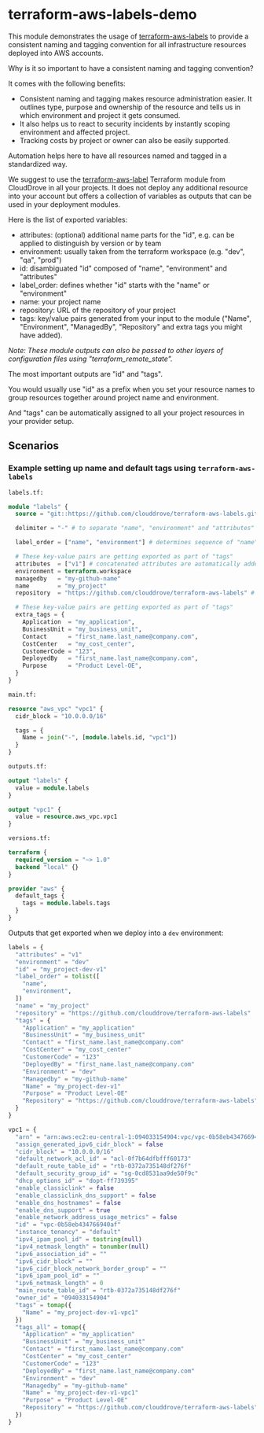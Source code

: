 # terraform-aws-labels-demo

This module demonstrates the usage of [terraform-aws-labels](https://github.com/clouddrove/terraform-aws-labels) to
provide a consistent naming and tagging convention for all infrastructure resources deployed into AWS accounts.

Why is it so important to have a consistent naming and tagging convention?

It comes with the following benefits:

- Consistent naming and tagging makes resource administration easier. It outlines type, purpose and ownership of the resource and tells us in which environment and project it gets consumed.
- It also helps us to react to security incidents by instantly scoping environment and affected project.
- Tracking costs by project or owner can also be easily supported.

Automation helps here to have all resources named and tagged in a standardized way.

We suggest to use the [terraform-aws-label]( https://github.com/clouddrove/terraform-aws-labels) Terraform module from
CloudDrove in all your projects.
It does not deploy any additional resource into your account but offers a collection of variables as outputs
that can be used in your deployment modules.

Here is the list of exported variables:

- attributes: (optional) additional name parts for the "id", e.g. can be applied to distinguish by version or by team
- environment: usually taken from the terraform workspace (e.g. "dev", "qa", "prod")
- id: disambiguated "id" composed of "name", "environment" and "attributes"
- label_order: defines whether "id" starts with the "name" or "environment"
- name: your project name
- repository: URL of the repository of your project
- tags: key/value pairs generated from your input to the module ("Name", "Environment", "ManagedBy", "Repository" and extra tags you might have added).

*Note: These module outputs can also be passed to other layers of configuration files using "terraform_remote_state".*

The most important outputs are "id" and "tags".

You would usually use "id" as a prefix when you set your resource names to group resources together around project name and environment.

And "tags" can be automatically assigned to all your project resources in your provider setup.

## Scenarios

### Example setting up name and default tags using `terraform-aws-labels`

```terraform
labels.tf:

module "labels" {
  source = "git::https://github.com/clouddrove/terraform-aws-labels.git?ref=tags/1.3.0"

  delimiter = "-" # to separate "name", "environment" and "attributes" in "id"

  label_order = ["name", "environment"] # determines sequence of "name" and "environment in "id"; here it is "name"-"environment"-"attributes"

  # These key-value pairs are getting exported as part of "tags"
  attributes  = ["v1"] # concatenated attributes are automatically added to "id"
  environment = terraform.workspace
  managedby   = "my-github-name"
  name        = "my_project"
  repository  = "https://github.com/clouddrove/terraform-aws-labels" # change it to your project repo url!

  # These key-value pairs are getting exported as part of "tags"
  extra_tags = {
    Application  = "my_application",
    BusinessUnit = "my_business_unit",
    Contact      = "first_name.last_name@company.com",
    CostCenter   = "my_cost_center",
    CustomerCode = "123",
    DeployedBy   = "first_name.last_name@company.com",
    Purpose      = "Product Level-OE",
  }
}

main.tf:

resource "aws_vpc" "vpc1" {
  cidr_block = "10.0.0.0/16"

  tags = {
    Name = join("-", [module.labels.id, "vpc1"])
  }
}

outputs.tf:

output "labels" {
  value = module.labels
}

output "vpc1" {
  value = resource.aws_vpc.vpc1
}

versions.tf:

terraform {
  required_version = "~> 1.0"
  backend "local" {}
}

provider "aws" {
  default_tags {
    tags = module.labels.tags
  }
}
```

Outputs that get exported when we deploy into a `dev` environment:

```terraform
labels = {
  "attributes" = "v1"
  "environment" = "dev"
  "id" = "my_project-dev-v1"
  "label_order" = tolist([
    "name",
    "environment",
  ])
  "name" = "my_project"
  "repository" = "https://github.com/clouddrove/terraform-aws-labels"
  "tags" = {
    "Application" = "my_application"
    "BusinessUnit" = "my_business_unit"
    "Contact" = "first_name.last_name@company.com"
    "CostCenter" = "my_cost_center"
    "CustomerCode" = "123"
    "DeployedBy" = "first_name.last_name@company.com"
    "Environment" = "dev"
    "Managedby" = "my-github-name"
    "Name" = "my_project-dev-v1"
    "Purpose" = "Product Level-OE"
    "Repository" = "https://github.com/clouddrove/terraform-aws-labels"
  }
}

vpc1 = {
  "arn" = "arn:aws:ec2:eu-central-1:094033154904:vpc/vpc-0b58eb434766940af"
  "assign_generated_ipv6_cidr_block" = false
  "cidr_block" = "10.0.0.0/16"
  "default_network_acl_id" = "acl-0f7b64dfbfff60173"
  "default_route_table_id" = "rtb-0372a735148df276f"
  "default_security_group_id" = "sg-0cd8531aa9de50f9c"
  "dhcp_options_id" = "dopt-ff739395"
  "enable_classiclink" = false
  "enable_classiclink_dns_support" = false
  "enable_dns_hostnames" = false
  "enable_dns_support" = true
  "enable_network_address_usage_metrics" = false
  "id" = "vpc-0b58eb434766940af"
  "instance_tenancy" = "default"
  "ipv4_ipam_pool_id" = tostring(null)
  "ipv4_netmask_length" = tonumber(null)
  "ipv6_association_id" = ""
  "ipv6_cidr_block" = ""
  "ipv6_cidr_block_network_border_group" = ""
  "ipv6_ipam_pool_id" = ""
  "ipv6_netmask_length" = 0
  "main_route_table_id" = "rtb-0372a735148df276f"
  "owner_id" = "094033154904"
  "tags" = tomap({
    "Name" = "my_project-dev-v1-vpc1"
  })
  "tags_all" = tomap({
    "Application" = "my_application"
    "BusinessUnit" = "my_business_unit"
    "Contact" = "first_name.last_name@company.com"
    "CostCenter" = "my_cost_center"
    "CustomerCode" = "123"
    "DeployedBy" = "first_name.last_name@company.com"
    "Environment" = "dev"
    "Managedby" = "my-github-name"
    "Name" = "my_project-dev-v1-vpc1"
    "Purpose" = "Product Level-OE"
    "Repository" = "https://github.com/clouddrove/terraform-aws-labels"
  })
}
```
